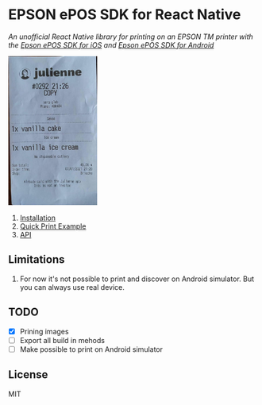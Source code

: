 # EPSON ePOS SDK for React Native

_An unofficial React Native library for printing on an EPSON TM printer with the [Epson ePOS SDK for iOS](https://download.epson-biz.com/modules/pos/index.php?page=single_soft&cid=6677&scat=58&pcat=52) and [Epson ePOS SDK for Android](https://download.epson-biz.com/modules/pos/index.php?page=single_soft&cid=6678&scat=61&pcat=3)_

<img src="./assets/receipt.jpg"
     alt="Receipt`"
     height="300"
/>


1. [Installation](./docs/INSTALLATION.md)
2. [Quick Print Example](./docs/QUICK_START.md)
3. [API](./docs/API.md)


## Limitations

1. For now it's not possible to print and discover on Android simulator. But you can always use real device.

## TODO
- [x] Prining images
- [ ] Export all build in mehods
- [ ] Make possible to print on Android simulator

## License

MIT
